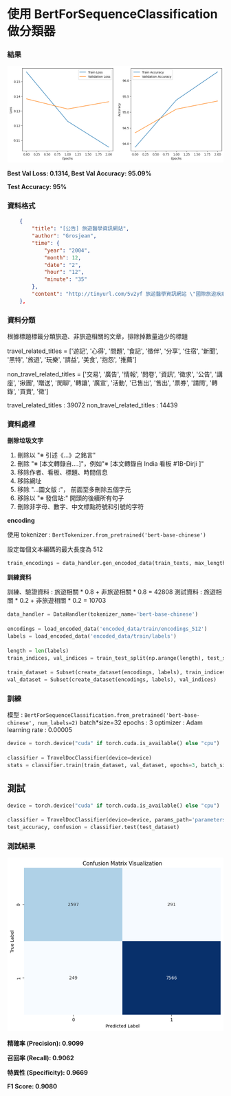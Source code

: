 # 使用 BertForSequenceClassification 做分類器

### 結果

![train_result](demo/train_result.png)

**Best Val Loss: 0.1314, Best Val Accuracy: 95.09%**

**Test Accuracy: 95%**

### 資料格式

```json
    {
        "title": "[公告] 旅遊醫學資訊網站",
        "author": "Grosjean",
        "time": {
            "year": "2004",
            "month": 12,
            "date": "2",
            "hour": "12",
            "minute": "35"
        },
        "content": "http://tinyurl.com/5v2yf 旅遊醫學資訊網站 \"國際旅遊疾病預防的建議\" \"旅行前的健康諮詢\" \"旅行出發前，應做哪些保健行為？\" \"哪些情況應該要暫停旅行？\" 希望各位版友多多利用，快樂的出門旅遊，平安的回家 玩得安全才是最重要的。 感謝aren版友提供 版工Grosjean敬上 -- ▌ ◢ ▌◣ █ █■︵■ ███ █ █ █ ███ ███ █ ◥　ｏ◤▌～●～●～●～●█ █ █ █ █◣ █◤ █ ██ ▇▆▅▎ ～●～●～●～● ◢█ █ █◤█◥ ███ ◢█ ◢█◤ ▇▅▅ ◢█◤ ◤ ◤ █ ◢█◤ ◥█◣ ◢█◤ -- ◆ From: 218.160.31.71"
    },
```

### 資料分類

根據標題標籤分類旅遊、非旅遊相關的文章，排除掉數量過少的標題

travel_related_titles = ['遊記', '心得', '問題', '食記', '徵伴', '分享', '住宿', '新聞', '黑特', '旅遊', '玩樂', '請益', '美食', '抱怨', '推薦']

non_travel_related_titles = ['交易', '廣告', '情報', '問卷', '資訊', '徵求', '公告', '講座', '揪團', '贈送', '閒聊', '轉讓', '廣宣', '活動', '已售出', '售出', '票券', '請問', '轉錄', '買賣', '徵']

travel_related_titles : 39072
non_travel_related_titles : 14439

### 資料處裡

**刪除垃圾文字**

1. 刪除以 "※ 引述《...》之銘言"
2. 刪除 "※ [本文轉錄自....]"，例如"※ [本文轉錄自 India 看板 #1B-Dirji ]"
3. 移除作者、看板、標題、時間信息
4. 移除網址
5. 移除 "...圖文版 :"， 前面至多刪除五個字元
6. 移除以 "※ 發信站:" 開頭的後續所有句子
7. 刪除非字母、數字、中文標點符號和引號的字符

**encoding**

使用 tokenizer : `BertTokenizer.from_pretrained('bert-base-chinese')`

設定每個文本編碼的最大長度為 512

```python
train_encodings = data_handler.gen_encoded_data(train_texts, max_length=512)
```

**訓練資料**

訓練、驗證資料 : 旅遊相關 \* 0.8 + 非旅遊相關 \* 0.8 = 42808
測試資料 : 旅遊相關 \* 0.2 + 非旅遊相關 \* 0.2 = 10703

```python
data_handler = DataHandler(tokenizer_name='bert-base-chinese')

encodings = load_encoded_data('encoded_data/train/encodings_512')
labels = load_encoded_data('encoded_data/train/labels')

length = len(labels)
train_indices, val_indices = train_test_split(np.arange(length), test_size=0.2, random_state=42)

train_dataset = Subset(create_dataset(encodings, labels), train_indices)
val_dataset = Subset(create_dataset(encodings, labels), val_indices)
```

### 訓練

模型 : `BertForSequenceClassification.from_pretrained('bert-base-chinese', num_labels=2)`
batch\*size=32
epochs : 3
optimizer : Adam
learning rate : 0.00005

```python
device = torch.device("cuda" if torch.cuda.is_available() else "cpu")

classifier = TravelDocClassifier(device=device)
stats = classifier.train(train_dataset, val_dataset, epochs=3, batch_size=32, learning_rate=5e-5, patience=2)
```

## 測試

```python
device = torch.device("cuda" if torch.cuda.is_available() else "cpu")

classifier = TravelDocClassifier(device=device, params_path='parameters/20240604_9509_model_parameters.pth')
test_accuracy, confusion = classifier.test(test_dataset)
```

### 測試結果

![test_result](demo/test_result.png)

**精確率 (Precision): 0.9099**

**召回率 (Recall): 0.9062**

**特異性 (Specificity): 0.9669**

**F1 Score: 0.9080**
